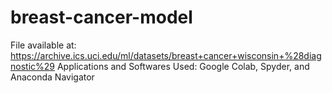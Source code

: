 # breast-cancer-model
File available at:
https://archive.ics.uci.edu/ml/datasets/breast+cancer+wisconsin+%28diagnostic%29
Applications and Softwares Used: Google Colab, Spyder, and Anaconda Navigator
